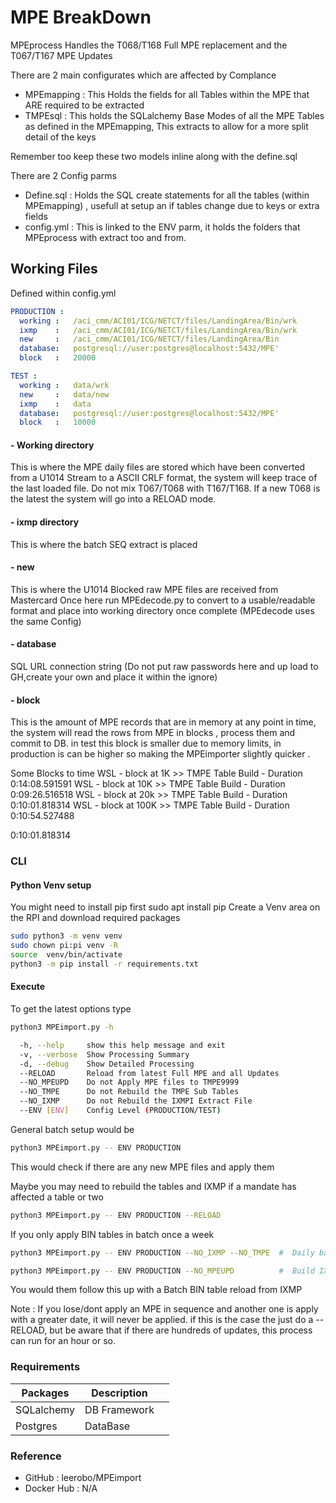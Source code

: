 # MPE BreakDown

MPEprocess Handles the T068/T168 Full MPE replacement and the T067/T167 MPE Updates

There are 2 main configurates which are affected by Complance
  - MPEmapping  :  This Holds the fields for all Tables within the MPE that ARE required to be extracted
  - TMPEsql     :  This holds the SQLalchemy Base Modes of all the MPE Tables as defined in the MPEmapping,  This extracts to allow for a more split detail of the keys 

  Remember too keep these two models inline along with the define.sql 

There are 2 Config parms
  - Define.sql  : Holds the SQL create statements for all the tables (within MPEmapping) , usefull at setup an if tables change due to keys or extra fields
  - config.yml  : This is linked to the ENV parm, it holds the folders that MPEprocess with extract too and from.

## Working Files
Defined within config.yml 

``` yml
PRODUCTION :
  working :   /aci_cmm/ACI01/ICG/NETCT/files/LandingArea/Bin/wrk
  ixmp    :   /aci_cmm/ACI01/ICG/NETCT/files/LandingArea/Bin/wrk
  new     :   /aci_cmm/ACI01/ICG/NETCT/files/LandingArea/Bin
  database:   postgresql://user:postgres@localhost:5432/MPE'
  block   :   20000

TEST :
  working :   data/wrk
  new     :   data/new
  ixmp    :   data
  database:   postgresql://user:postgres@localhost:5432/MPE'
  block   :   10000

``` 
#### - Working directory
This is where the MPE daily files are stored which have been converted from a U1014 Stream to a ASCII CRLF format, the system will keep trace of the last loaded file.  Do not mix T067/T068 with T167/T168.
If a new T068 is the latest the system will go into a RELOAD mode.
#### - ixmp directory 
This is where the batch SEQ extract is placed
#### - new 
This is where the U1014 Blocked raw MPE files are received from Mastercard
Once here run MPEdecode.py to convert to a usable/readable format and place into working directory once complete (MPEdecode uses the same Config)
#### - database
SQL URL connection string 
(Do not put raw passwords here and up load to GH,create your own and place it within the ignore)
#### - block
This is the amount of MPE records that are in memory at any point in time,  the system will read the rows from MPE in blocks , process them and commit to DB.  in test this block is smaller due to memory limits,  in production is can be higher so making the MPEimporter slightly quicker .  

Some Blocks to time
  WSL - block at 1K    >> TMPE Table Build - Duration  0:14:08.591591
  WSL - block at 10K   >> TMPE Table Build - Duration  0:09:26.516518
  WSL - block at 20k   >> TMPE Table Build - Duration  0:10:01.818314
  WSL - block at 100K  >> TMPE Table Build - Duration  0:10:54.527488

0:10:01.818314
### CLI 

#### Python Venv setup

You might need to install pip first
sudo apt install pip 
Create a Venv area on the RPI and download required packages
``` bash
sudo python3 -m venv venv
sudo chown pi:pi venv -R
source  venv/bin/activate
python3 -m pip install -r requirements.txt
```

#### Execute

To get the latest options type
``` bash
python3 MPEimport.py -h

  -h, --help     show this help message and exit
  -v, --verbose  Show Processing Summary
  -d, --debug    Show Detailed Processing
  --RELOAD       Reload from latest Full MPE and all Updates
  --NO_MPEUPD    Do not Apply MPE files to TMPE9999
  --NO_TMPE      Do not Rebuild the TMPE Sub Tables
  --NO_IXMP      Do not Rebuild the IXMPI Extract File
  --ENV [ENV]    Config Level (PRODUCTION/TEST)
``` 

General batch setup would be 
``` bash
python3 MPEimport.py -- ENV PRODUCTION
``` 
This would check if there are any new MPE files and apply them 

Maybe you may need to rebuild the tables and IXMP if a mandate has affected a table or two
``` bash
python3 MPEimport.py -- ENV PRODUCTION --RELOAD
``` 

If you only apply BIN tables in batch once a week 
``` bash
python3 MPEimport.py -- ENV PRODUCTION --NO_IXMP --NO_TMPE  #  Daily batch to just apply MPE to TMPE9999

python3 MPEimport.py -- ENV PRODUCTION --NO_MPEUPD          #  Build IXMP and update the TMPE tables Weekly
``` 
You would them follow this up with a Batch BIN table reload from IXMP

Note :
If you lose/dont apply an MPE in sequence and another one is apply with a greater date,  it will never be applied.  if this is the case the just do a --RELOAD,  but be aware that if there are hundreds of updates, this process can run for an hour or so.



 
### Requirements
| Packages | Description | |
| ----------- | ----------- | -------------- |
| SQLalchemy | DB Framework | |
| Postgres | DataBase | |


### Reference
- GitHub : leerobo/MPEimport
- Docker Hub :  N/A